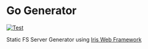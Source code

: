 # Go Generator

[![Test](https://github.com/MGSousa/go-generator/actions/workflows/tests.yml/badge.svg)](https://github.com/MGSousa/go-generator/actions/workflows/tests.yml)

Static FS Server Generator using [Iris Web Framework](https://github.com/kataras/iris)
